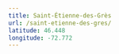 ```yaml
---
title: Saint-Étienne-des-Grès
url: /saint-etienne-des-gres/
latitude: 46.448
longitude: -72.772
---
```

